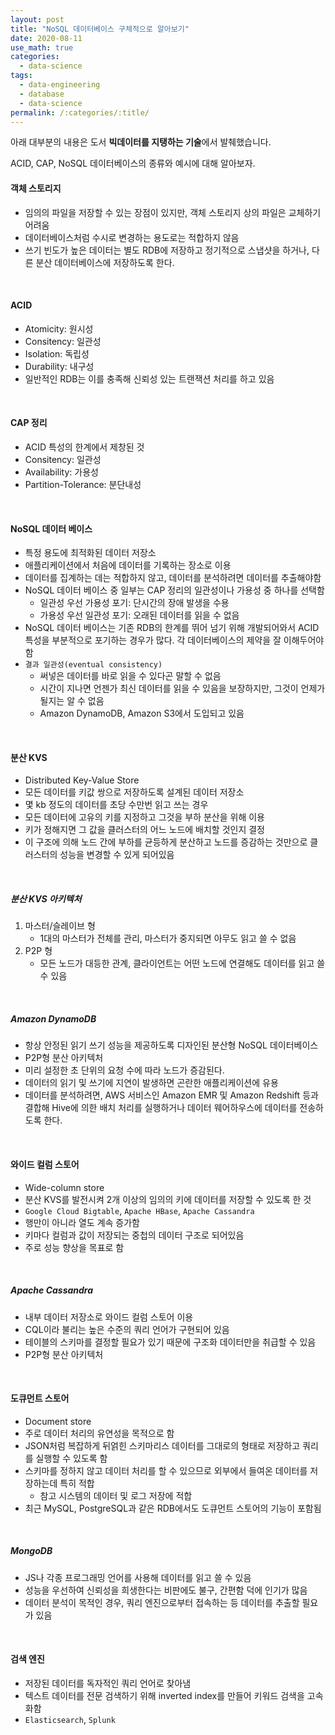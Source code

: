 ```yaml
---
layout: post
title: "NoSQL 데이터베이스 구체적으로 알아보기"
date: 2020-08-11
use_math: true
categories:
  - data-science
tags:
  - data-engineering
  - database
  - data-science
permalink: /:categories/:title/
---
```


아래 대부분의 내용은 도서 **빅데이터를 지탱하는 기술**에서 발췌했습니다.

<!-- {% include adsense.html %} -->

ACID, CAP, NoSQL 데이터베이스의 종류와 예시에 대해 알아보자.

#### 객체 스토리지
- 임의의 파일을 저장할 수 있는 장점이 있지만, 객체 스토리지 상의 파일은 교체하기 어려움
- 데이터베이스처럼 수시로 변경하는 용도로는 적합하지 않음
- 쓰기 빈도가 높은 데이터는 별도 RDB에 저장하고 정기적으로 스냅샷을 하거나, 다른 분산 데이터베이스에 저장하도록 한다.

<br/>

#### ACID
- Atomicity: 원시성
- Consitency: 일관성
- Isolation: 독립성
- Durability: 내구성
- 일반적인 RDB는 이를 충족해 신뢰성 있는 트랜잭션 처리를 하고 있음

<br/>

#### CAP 정리
- ACID 특성의 한계에서 제창된 것
- Consitency: 일관성
- Availability: 가용성
- Partition-Tolerance: 분단내성

<br/>

#### NoSQL 데이터 베이스
- 특정 용도에 최적화된 데이터 저장소
- 애플리케이션에서 처음에 데이터를 기록하는 장소로 이용
- 데이터를 집계하는 데는 적합하지 않고, 데이터를 분석하려면 데이터를 추출해야함
- NoSQL 데이터 베이스 중 일부는 CAP 정리의 일관성이나 가용성 중 하나를 선택함
  - 일관성 우선 가용성 포기: 단시간의 장애 발생을 수용
  - 가용성 우선 일관성 포기: 오래된 데이터를 읽을 수 없음
- NoSQL 데이터 베이스는 기존 RDB의 한계를 뛰어 넘기 위해 개발되어와서 ACID 특성을 부분적으로 포기하는 경우가 많다. 각 데이터베이스의 제약을 잘 이해두어야함
- `결과 일관성(eventual consistency)`
  - 써넣은 데이터를 바로 읽을 수 있다곤 말할 수 없음
  - 시간이 지나면 언젠가 최신 데이터를 읽을 수 있음을 보장하지만, 그것이 언제가 될지는 알 수 없음
  - Amazon DynamoDB, Amazon S3에서 도입되고 있음

<br/>

#### 분산 KVS
- Distributed Key-Value Store
- 모든 데이터를 키값 쌍으로 저장하도록 설계된 데이터 저장소
- 몇 kb 정도의 데이터를 초당 수만번 읽고 쓰는 경우
- 모든 데이터에 고유의 키를 지정하고 그것을 부하 분산을 위해 이용
- 키가 정해지면 그 값을 클러스터의 어느 노드에 배치할 것인지 결정
- 이 구조에 의해 노드 간에 부하를 균등하게 분산하고 노드를 증감하는 것만으로 클러스터의 성능을 변경할 수 있게 되어있음

<br/>

##### 분산 KVS 아키텍처
1. 마스터/슬레이브 형
   - 1대의 마스터가 전체를 관리, 마스터가 중지되면 아무도 읽고 쓸 수 없음
2. P2P 형
   - 모든 노드가 대등한 관계, 클라이언트는 어떤 노드에 연결해도 데이터를 읽고 쓸 수 있음

<br/>

##### Amazon DynamoDB
- 항상 안정된 읽기 쓰기 성능을 제공하도록 디자인된 분산형 NoSQL 데이터베이스
- P2P형 분산 아키텍처
- 미리 설정한 초 단위의 요청 수에 따라 노드가 증감된다.
- 데이터의 읽기 및 쓰기에 지연이 발생하면 곤란한 애플리케이션에 유용
- 데이터를 분석하려면, AWS 서비스인 Amazon EMR 및 Amazon Redshift 등과 결합해 Hive에 의한 배치 처리를 실행하거나 데이터 웨어하우스에 데이터를 전송하도록 한다.

<br/>

#### 와이드 컬럼 스토어
- Wide-column store
- 분산 KVS를 발전시켜 2개 이상의 임의의 키에 데이터를 저장할 수 있도록 한 것
- `Google Cloud Bigtable`, `Apache HBase`, `Apache Cassandra`
- 행만이 아니라 열도 계속 증가함
- 키마다 컬럼과 값이 저장되는 중첩의 데이터 구조로 되어있음
- 주로 성능 향상을 목표로 함

<br/>

##### Apache Cassandra
- 내부 데이터 저장소로 와이드 컬럼 스토어 이용
- CQL이라 불리는 높은 수준의 쿼리 언어가 구현되어 있음
- 테이블의 스키마를 결정할 필요가 있기 때문에 구조화 데이터만을 취급할 수 있음
- P2P형 분산 아키텍처

<br/>

#### 도큐먼트 스토어
- Document store
- 주로 데이터 처리의 유연성을 목적으로 함
- JSON처럼 복잡하게 뒤얽힌 스키마리스 데이터를 그대로의 형태로 저장하고 쿼리를 실행할 수 있도록 함
- 스키마를 정하지 않고 데이터 처리를 할 수 있으므로 외부에서 들여온 데이터를 저장하는데 특히 적합
  - 참고 시스템의 데이터 및 로그 저장에 적합
- 최근 MySQL, PostgreSQL과 같은 RDB에서도 도큐먼트 스토어의 기능이 포함됨

<br/>

##### MongoDB
- JS나 각종 프로그래밍 언어를 사용해 데이터를 읽고 쓸 수 있음
- 성능을 우선하여 신뢰성을 희생한다는 비판에도 불구, 간편함 덕에 인기가 많음
- 데이터 분석이 목적인 경우, 쿼리 엔진으로부터 접속하는 등 데이터를 추출할 필요가 있음

<br/>

#### 검색 엔진
- 저장된 데이터를 독자적인 쿼리 언어로 찾아냄
- 텍스트 데이터를 전문 검색하기 위해 inverted index를 만들어 키워드 검색을 고속화함
- `Elasticsearch`, `Splunk`
